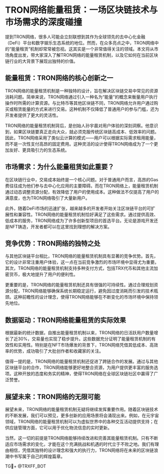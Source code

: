 # TRON网络能量租赁：一场区块链技术与市场需求的深度碰撞

提到TRON网络，很多人可能会立刻联想到其作为全球领先的去中心化金融（DeFi）平台和数字娱乐生态系统的地位。然而，在众多亮点之中，TRON网络中的“能量租赁”机制却常常被忽视。这其实是一个非常值得关注的领域。本文将从市场角度出发，带大家深入了解TRON网络的能量租赁机制，以及它如何在当前区块链行业的大背景下展现出独特的价值。

## 能量租赁：TRON网络的核心创新之一

TRON网络的能量租赁机制是一种独特的设计，旨在解决区块链交易中常见的资源消耗问题。简单来说，TRON网络通过引入一种名为“能量”的概念来衡量用户执行操作时所需的计算资源。与比特币等其他区块链不同，TRON网络允许用户通过购买或租赁能量的方式来进行交易。这种机制不仅降低了普通用户的参与门槛，还为开发者提供了更大的灵活性。

TRON网络的能量租赁机制背后，是创始人孙宇晨对用户体验的深刻洞察。他意识到，如果区块链要真正走向大众，就必须克服传统区块链高成本、低效率的问题。因此，TRON网络采用了类似云计算的模式——用户可以根据实际需求租用能量，而不是一次性支付高昂的固定费用。这种灵活的设计使得TRON网络成为了一个更加友好、更具吸引力的生态系统。

## 市场需求：为什么能量租赁如此重要？

在区块链行业中，交易成本始终是一个核心问题。对于普通用户而言，高昂的Gas费往往成为他们参与去中心化应用的主要障碍。而在TRON网络上，能量租赁机制通过动态调整资源分配，有效降低了用户的使用成本。这种做法不仅提高了用户的满意度，也为TRON网络吸引了大量新用户。

此外，随着DeFi市场的迅速扩张，越来越多的开发者开始关注区块链平台的可扩展性和兼容性。TRON网络的能量租赁机制恰好满足了这些需求。通过提供高效、低成本的服务，TRON网络成为了许多创新型项目的首选平台。无论是游戏开发还是NFT铸造，开发者都可以在这里找到理想的解决方案。

## 竞争优势：TRON网络的独特之处

与其他区块链平台相比，TRON网络的能量租赁机制具有显著的竞争优势。首先，它的设计非常注重用户体验，这一点在当前竞争激烈的市场环境中显得尤为重要。其次，TRON网络的能量租赁机制支持多种支付方式，包括TRX代币和其他主流加密货币，极大地提升了用户的便利性。

更重要的是，TRON网络的能量租赁机制还具有很强的可持续性。通过合理规划资源分配，TRON网络能够确保系统长期稳定运行，避免因过度消耗而引发的技术瓶颈。这种前瞻性的设计理念，使得TRON网络能够在不断变化的市场环境中保持领先地位。

## 数据驱动：TRON网络能量租赁的实际效果

根据最新的统计数据，自推出能量租赁机制以来，TRON网络的日活跃用户数量增长了近30%，交易量也实现了稳步提升。这些数据充分证明了能量租赁机制的有效性和实用性。特别是在NFT市场爆发的背景下，TRON网络凭借其低成本、高效率的优势，成功吸引了大批创作者和收藏家的关注。

值得一提的是，TRON网络的能量租赁机制还促进了跨链合作的发展。通过与其他区块链平台的合作，TRON网络能够更好地整合资源，为用户提供更丰富的服务选项。这种开放的态度和务实的精神，使得TRON网络在全球区块链社区中赢得了广泛赞誉。

## 展望未来：TRON网络的无限可能

展望未来，TRON网络的能量租赁机制无疑将继续发挥重要作用。随着区块链技术的不断发展，我们可以预见，更多创新的应用场景将会涌现出来。例如，在元宇宙领域，TRON网络的能量租赁机制可以为虚拟世界中的各种交互活动提供支持；在供应链管理方面，它可以用于优化物流信息的实时更新。

当然，这一切的前提是TRON网络能够持续改进和完善其能量租赁机制。只有不断适应市场需求的变化，才能在这个充满挑战和机遇的时代立于不败之地。我们有理由相信，凭借其独特的设计理念和强大的执行力，TRON网络将在未来的区块链浪潮中书写属于自己的辉煌篇章。

TG💪+ @TRXFF_BOT